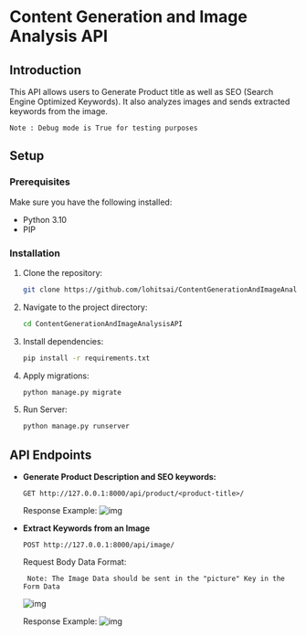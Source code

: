# Content Generation and Image Analysis API

## Introduction

This API allows users to Generate Product title as well as SEO (Search Engine Optimized Keywords). It also analyzes images and sends extracted keywords from the image.

    Note : Debug mode is True for testing purposes

## Setup

### Prerequisites

Make sure you have the following installed:

- Python 3.10
- PIP

### Installation

1. Clone the repository:

   ```bash
   git clone https://github.com/lohitsai/ContentGenerationAndImageAnalysisAPI
   ```

2. Navigate to the project directory:

   ```bash
   cd ContentGenerationAndImageAnalysisAPI
   ```

3. Install dependencies:

   ```bash
   pip install -r requirements.txt
   ```

4. Apply migrations:

   ```bash
   python manage.py migrate
   ```

5. Run Server:
   ```bash
   python manage.py runserver
   ```

## API Endpoints

- **Generate Product Description and SEO keywords:**

  ```
  GET http://127.0.0.1:8000/api/product/<product-title>/
  ```

  Response Example:
  ![img](https://i.imgur.com/n5jVhCs.png)

- **Extract Keywords from an Image**

  ```
  POST http://127.0.0.1:8000/api/image/
  ```

  Request Body Data Format:

       Note: The Image Data should be sent in the "picture" Key in the Form Data

  ![img](https://i.imgur.com/6RqU53D.png)

  Response Example:
  ![img](https://i.imgur.com/z8o4JwX.png)
